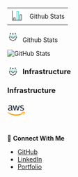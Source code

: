 <table border="0" style="border-collapse: collapse;border:none;">
  <tr style="border: none;" align="left">
    <td style="border: none;" align="left"><img height="30" width="30" src="bar-chart.gif"/></td>
    <td style="border: none;text-align:left;" align="left">Github Stats</td>
  </tr>
</table>
<div style="text-align:left;">
<img height="25" width="25" src="technology.gif" style="padding-right: 10px;"/>Github Stats
</div>

![GitHub Stats](https://github-readme-stats.vercel.app/api/top-langs/?username=genesisbertiz&theme=default&show_icons=true&hide_border=true&layout=compact)

<img height="25" width="25" src="technology.gif" style="padding-top: 6px;padding-right: 10px; float: left;"/>

<h3>Infrastructure</h3>

### Infrastructure

<img height="40" width="40" src="image.png"/>

<div style="margin-top:2rem"></div>

🤝 **Connect With Me**

- [GitHub](https://github.com/genesisbertiz)
- [LinkedIn](https://linkedin.com/in/genesisbertiz)
- [Portfolio](https://genesisbertiz.vercel.app)
